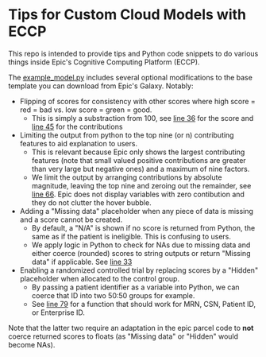 # Tips for Custom Cloud Models with ECCP

This repo is intended to provide tips and Python code snippets to do various things inside Epic's Cognitive Computing Platform (ECCP). 

The [example_model.py](https://github.com/nyupau/eccp_tips/blob/master/example_model.py) includes several optional modifications to the base template you can download from Epic's Galaxy.
Notably:
* Flipping of scores for consistency with other scores where high score = red = bad vs. low score = green = good. 
  * This is simply a substraction from 100, see [line 36](https://github.com/nyupau/eccp_tips/blob/master/example_model.py#L36) for the score and [line 45](https://github.com/nyupau/eccp_tips/blob/master/example_model.py#L45) for the contributions
* Limiting the output from python to the top nine (or n) contributing features to aid explanation to users. 
  * This is relevant because Epic only shows the largest contributing features (note that small valued positive contributions are greater than very large but negative ones) and a maximum of nine factors.
  * We limit the output by arranging contributions by absolute magnitude, leaving the top nine and zeroing out the remainder, see [line 66](https://github.com/nyupau/eccp_tips/blob/master/example_model.py#L66). Epic does not display variables with zero contibution and they do not clutter the hover bubble. 
* Adding a "Missing data" placeholder when any piece of data is missing and a score cannot be created.
  * By default, a "N/A" is shown if no score is returned from Python, the same as if the patient is ineligible. This is confusing to users.
  * We apply logic in Python to check for NAs due to missing data and either coerce (rounded) scores to string outputs or return "Missing data" if applicable. See [line 33](https://github.com/nyupau/eccp_tips/blob/master/example_model.py#L33)
* Enabling a randomized controlled trial by replacing scores by a "Hidden" placeholder when allocated to the control group.
  * By passing a patient identifier as a variable into Python, we can coerce that ID into two 50:50 groups for example.
  * See [line 79](https://github.com/nyupau/eccp_tips/blob/master/example_model.py#L79) for a function that should work for MRN, CSN, Patient ID, or Enterprise ID. 

Note that the latter two require an adaptation in the epic parcel code to **not** coerce returned scores to floats (as "Missing data" or "Hidden" would become NAs).
